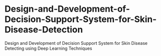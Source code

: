 # Design-and-Development-of-Decision-Support-System-for-Skin-Disease-Detection
Design and Development of Decision Support System for Skin Disease Detecting using Deep Learning Techniques
